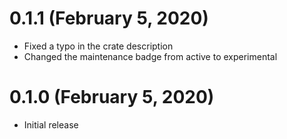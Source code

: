 # 0.1.1 (February 5, 2020)

- Fixed a typo in the crate description
- Changed the maintenance badge from active to experimental

# 0.1.0 (February 5, 2020)

- Initial release
